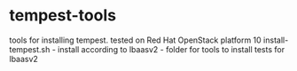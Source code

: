 # tempest-tools
tools for installing tempest.
tested on Red Hat OpenStack platform 10
install-tempest.sh - install according to 
lbaasv2 - folder for tools to install tests for lbaasv2
